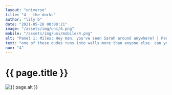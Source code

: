 ```yaml
--- 
layout: "universe" 
title: "4 - the dorks" 
author: "lily b" 
date: "2021-05-28 00:00:21" 
image: "/assets/img/uni/4.png" 
mobile: "/assets/img/uni/mobile/4.png"
alt: "Panel 1: Miles: Hey man, you've seen Sarah around anywhere? | Panel 2: Sarah: [offscreen] WAIT!!! | Panel 3: Sarah: I'm here! On Time! | Panel 4: Miles: Actually, the bell rung two minutes ago, and, technically, you're still in the hallway. / Sarah: O-oh..." 
text: "one of these dudes runs into walls more than anyone else. can you guess who"
num: "4" 
--- 
```

 
<h1>{{ page.title }}</h1> 
<picture>
    <source media="all and (orientation: landscape)" srcset="{{ site.baseurl }}{{ page.image }}">
    <source media="all and (orientation: portrait)" srcset="{{ site.baseurl }}{{ page.mobile }}">
    <img src="{{ site.baseurl }}{{ page.image }}" alt="{{ page.alt }}" title="{{ page.text }}">
</picture>